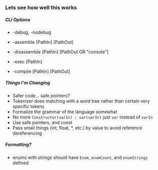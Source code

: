 ### Lets see how well this works

##### CLI Options

- -debug, -nodebug

- -assemble [PathIn] [PathOut]
- -disassemble [PathIn] [PathOut OR "console"]
- -exec [PathIn]
- -compile [PathIn] [PathOut]

##### Things I'm Changing
- Safer code... safe pointers?
- Tokenizer does matching with a word tree rather than certain very specific tokens
- Formalize the grammar of the language somewhat
- No more `Constructor(varIn) : var(varIn)` just `var` instead of `varIn`
- Use safe pointers, and const
- Pass small things (int, float, \*, etc.) by value to avoid reference dereferencing

##### Formatting?
- enums with strings should have `Enum`, `enumCount`, and `enumStrings` defined